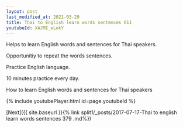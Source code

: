```yaml
---
layout: post
last_modified_at: 2021-03-29
title: Thai to English learn words sentences 611 
youtubeId: XAJMI_eLokY
---
```

 
 
Helps to learn English words and sentences for Thai speakers.

Opportunitiy to repeat the words sentences. 

Practice English language. 
 
10 minutes practice every day. 
 
How to learn English words and sentences for Thai speakers 
 
{% include youtubePlayer.html id=page.youtubeId %}
 
 
[Next]({{ site.baseurl }}{% link  split1/_posts/2017-07-17-Thai to english learn words sentences 379 .md%})
 

